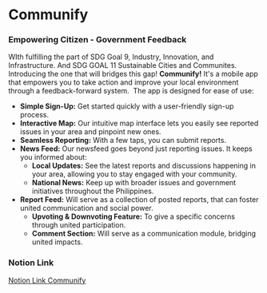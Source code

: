 # Communify
### Empowering Citizen - Government Feedback

WIth fulfilling the part of SDG Goal 9, Industry, Innovation, and Infrastructure. And SDG GOAL 11 Sustainable Cities and Communites. Introducing the one that will bridges this gap! **Communify!** It's a mobile app that empowers you to take action and improve your local environment through a feedback-forward system.  The app is designed for ease of use:

- **Simple Sign-Up:** Get started quickly with a user-friendly sign-up process.
- **Interactive Map:** Our intuitive map interface lets you easily see reported issues in your area and pinpoint new ones.
- **Seamless Reporting:** With a few taps, you can submit reports.
- **News Feed:** Our newsfeed goes beyond just reporting issues. It keeps you informed about:
    - **Local Updates:** See the latest reports and discussions happening in your area, allowing you to stay engaged with your community.
    - **National News:** Keep up with broader issues and government initiatives throughout the Philippines.
- **Report Feed:** Will serve as a collection of posted reports, that can foster united communication and social power.
    - **Upvoting & Downvoting Feature:** To give a specific concerns through united participation.
    - **Comment Section:** Will serve as a communication module, bridging united impacts.

### Notion Link
[Notion Link Communify](https://stellar-nightshade-fd3.notion.site/Communify-fa50f20c89e640f39024be4e08562edf)

